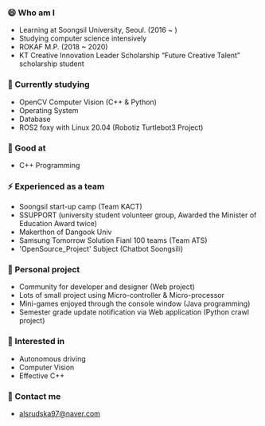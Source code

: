 ### 😄 Who am I
- Learning at Soongsil University, Seoul. (2016 ~ )
- Studying computer science intensively
- ROKAF M.P. (2018 ~ 2020)
- KT Creative Innovation Leader Scholarship “Future Creative Talent” scholarship student

### 🌱 Currently studying
- OpenCV Computer Vision (C++ & Python)
- Operating System
- Database
- ROS2 foxy with Linux 20.04 (Robotiz Turtlebot3 Project)

### 🔭 Good at
- C++ Programming

### ⚡ Experienced as a team
- Soongsil start-up camp (Team KACT)
- SSUPPORT (university student volunteer group, Awarded the Minister of Education Award twice)
- Makerthon of Dangook Univ
- Samsung Tomorrow Solution Fianl 100 teams (Team ATS)
- 'OpenSource_Project' Subject (Chatbot Soongsili)
 
### 👯 Personal project
- Community for developer and designer (Web project)
- Lots of small project using Micro-controller & Micro-processor
- Mini-games enjoyed through the console window (Java programming)
- Semester grade update notification via Web application (Python crawl project)

### 🤔 Interested in
- Autonomous driving
- Computer Vision
- Effective C++
 
### 💬 Contact me
- alsrudska97@naver.com


<!-- 👯 📫 How to reach me: ... -->
<!-- 😄 Pronouns: ... -->
<!-- ⚡ Fun fact: ... -->
<!-- 💬 Ask me about ... -->
